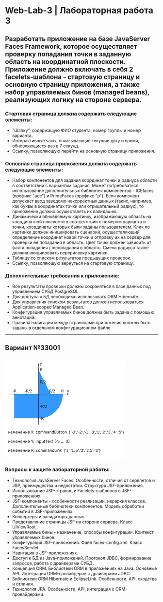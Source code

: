 # Web-Lab-3    |  Лабораторная работа 3


## Разработать приложение на базе JavaServer Faces Framework, которое осуществляет проверку попадания точки в заданную область на координатной плоскости. Приложение должно включать в себя 2 facelets-шаблона - стартовую страницу и основную страницу приложения, а также набор управляемых бинов (managed beans), реализующих логику на стороне сервера.

### Стартовая страница должна содержать следующие элементы:
+ "Шапку", содержащую ФИО студента, номер группы и номер варианта.
+ Интерактивные часы, показывающие текущие дату и время, обновляющиеся раз в 7 секунд.
+ Ссылку, позволяющую перейти на основную страницу приложения.

### Основная страница приложения должна содержать следующие элементы:
+ Набор компонентов для задания координат точки и радиуса области в соответствии с вариантом задания. Может потребоваться использование дополнительных библиотек компонентов - ICEfaces (префикс "ace") и PrimeFaces (префикс "p"). Если компонент допускает ввод заведомо некорректных данных (таких, например, как буквы в координатах точки или отрицательный радиус), то приложение должно осуществлять их валидацию.
+ Динамически обновляемую картинку, изображающую область на координатной плоскости в соответствии с номером варианта и точки, координаты которых были заданы пользователем. Клик по картинке должен инициировать сценарий, осуществляющий определение координат новой точки и отправку их на сервер для проверки её попадания в область. Цвет точек должен зависить от факта попадания / непопадания в область. Смена радиуса также должна инициировать перерисовку картинки.
+ Таблицу со списком результатов предыдущих проверок.
+ Ссылку, позволяющую вернуться на стартовую страницу.

### Дополнительные требования к приложению:
+ Все результаты проверки должны сохраняться в базе данных под управлением СУБД PostgreSQL.
+ Для доступа к БД необходимо использовать ORM Hibernate.
+ Для управления списком результатов должен использоваться Application-scoped Managed Bean.
+ Конфигурация управляемых бинов должна быть задана с помощью аннотаций.
+ Правила навигации между страницами приложения должны быть заданы в отдельном конфигурационном файле.

 ------------
## Вариант №33001

![Alt text](картинка.png?raw=true "Title" )
 ------------
### Вопросы к защите лабораторной работы:
+ Технология JavaServer Faces. Особенности, отличия от сервлетов и JSP, преимущества и недостатки. Структура JSF-приложения.
+ Использование JSP-страниц и Facelets-шаблонов в JSF-приложениях.
+ JSF-компоненты - особенности реализации, иерархия классов. Дополнительные библиотеки компонентов. Модель обработки событий в JSF-приложениях.
+ Конвертеры и валидаторы данных.
+ Представление страницы JSF на стороне сервера. Класс UIViewRoot.
+ Управляемые бины - назначение, способы конфигурации. Контекст управляемых бинов.
+ Конфигурация JSF-приложений. Файл faces-config.xml. Класс FacesServlet.
+ Навигация в JSF-приложениях.
+ Доступ к БД из Java-приложений. Протокол JDBC, формирование запросов, работа с драйверами СУБД.
+ Концепция ORM. Библиотеки ORM в приложениях на Java. Основные API. Интеграция ORM-провайдеров с драйверами JDBC.
+ Библиотеки ORM Hibernate и EclipseLink. Особенности, API, сходства и отличия.
+ Технология JPA. Особенности, API, интеграция с ORM-провайдерами.
